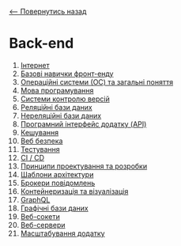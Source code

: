 [<-- Повернутись назад](../../README.md)
# Back-end
1. [Інтернет](../global/internet.md)
2. [Базові навички фронт-енду]()
3. [Операційні системи (ОС) та загальні поняття]()
4. [Мова програмування]()
5. [Системи контролю версій]()
6. [Реляційні бази даних]()
7. [Нереляційні бази даних]()
8. [Програмний інтерфейс додатку (API)]()
9. [Кешування]()
10. [Веб безпека]()
11. [Тестування]()
12. [CI / CD]()
13. [Принципи проектування та розробки]()
14. [Шаблони архітектури]()
15. [Брокери повідомлень]()
16. [Контейнеризація та візуалізація]()
17. [GraphQL]()
18. [Графічні бази даних]()
19. [Веб-сокети]()
20. [Веб-сервери]()
21. [Масштабування додатку]()
